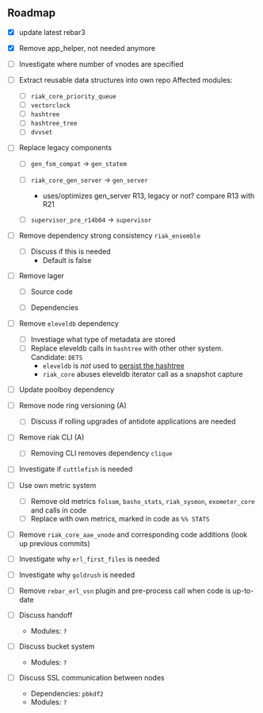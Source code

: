 Roadmap
-----

* [x] update latest rebar3

* [x] Remove app_helper, not needed anymore

* [ ] Investigate where number of vnodes are specified

* [ ] Extract reusable data structures into own repo Affected modules: 
  * [ ] `riak_core_priority_queue` 
  * [ ] `vectorclock` 
  * [ ] `hashtree` 
  * [ ] `hashtree_tree`
  * [ ] `dvvset`
  
* [ ] Replace legacy components
  * [ ] `gen_fsm_compat` -> `gen_statem`
  * [ ] `riak_core_gen_server` -> `gen_server`
    * uses/optimizes gen_server R13, legacy or not? compare R13 with R21
  * [ ] `supervisor_pre_r14b04` -> `supervisor`

  
* [ ] Remove dependency strong consistency `riak_ensemble`
  * [ ] Discuss if this is needed
    * Default is false


* [ ] Remove lager
  * [ ] Source code
  * [ ] Dependencies

  
* [ ] Remove `eleveldb` dependency
  * [ ] Investiage what type of metadata are stored
  * [ ] Replace eleveldb calls in `hashtree` with other other system. Candidate: `DETS`
    * `eleveldb` is *not* used to [persist the hashtree](https://github.com/basho/riak_core/wiki/Cluster-Metadata-Internals)
    * `riak_core` abuses eleveldb iterator call as a snapshot capture
  
* [ ] Update poolboy dependency

* [ ] Remove node ring versioning (A)
  * [ ] Discuss if rolling upgrades of antidote applications are needed
  
* [ ] Remove riak CLI (A)
  * [ ] Removing CLI removes dependency `clique`

* [ ] Investigate if `cuttlefish` is needed
  
* [ ] Use own metric system
  * [ ] Remove old metrics `folsom`, `basho_stats`, `riak_sysmon`, `exometer_core` and calls in code
  * [ ] Replace with own metrics, marked in code as `%% STATS`

* [ ] Remove `riak_core_aae_vnode` and corresponding code additions (look up previous commits)
  
* [ ] Investigate why `erl_first_files` is needed
* [ ] Investigate why `goldrush` is needed
  
* [ ] Remove `rebar_erl_vsn` plugin and pre-process call when code is up-to-date

* [ ] Discuss handoff
  * Modules: `?`
* [ ] Discuss bucket system
  * Modules: `?`
* [ ] Discuss SSL communication between nodes
  * Dependencies: `pbkdf2`
  * Modules: `?`

